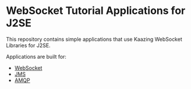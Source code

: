 # WebSocket Tutorial Applications for J2SE

This repository contains simple applications that use Kaazing WebSocket Libraries for J2SE.

Applications are built for:
- [WebSocket](java-ws-demo)
- [JMS](java-jms-demo)
- [AMQP](java-amqp-demo)
